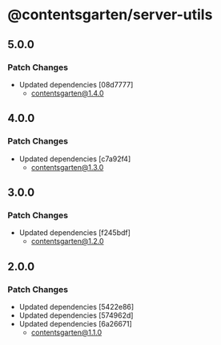 # @contentsgarten/server-utils

## 5.0.0

### Patch Changes

- Updated dependencies [08d7777]
  - contentsgarten@1.4.0

## 4.0.0

### Patch Changes

- Updated dependencies [c7a92f4]
  - contentsgarten@1.3.0

## 3.0.0

### Patch Changes

- Updated dependencies [f245bdf]
  - contentsgarten@1.2.0

## 2.0.0

### Patch Changes

- Updated dependencies [5422e86]
- Updated dependencies [574962d]
- Updated dependencies [6a26671]
  - contentsgarten@1.1.0
